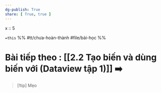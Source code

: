 ```yaml
---
dg-publish: True
share: [ True, true ]
---
```

x :: 5

`=this`
%%
#tt/chưa-hoàn-thành
#file/bài-học
%%
# Bài tiếp theo : [[2.2 Tạo biến và dùng biến với (Dataview tập 1)]] ➡️

> [!tip] Mẹo